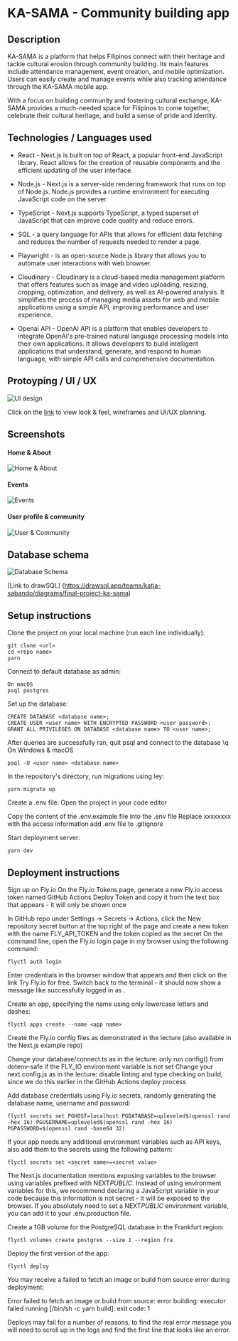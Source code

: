# KA-SAMA - Community building app

## Description

KA-SAMA is a platform that helps Filipinos connect with their heritage and tackle cultural erosion through community building. Its main features include attendance management, event creation, and mobile optimization. Users can easily create and manage events while also tracking attendance through the KA-SAMA mobile app.

With a focus on building community and fostering cultural exchange, KA-SAMA provides a much-needed space for Filipinos to come together, celebrate their cultural heritage, and build a sense of pride and identity.

## Technologies / Languages used

- React - Next.js is built on top of React, a popular front-end JavaScript library. React allows for the creation of reusable components and the efficient updating of the user interface.

- Node.js - Next.js is a server-side rendering framework that runs on top of Node.js. Node.js provides a runtime environment for executing JavaScript code on the server.

- TypeScript - Next.js supports TypeScript, a typed superset of JavaScript that can improve code quality and reduce errors.

- SQL - a query language for APIs that allows for efficient data fetching and reduces the number of requests needed to render a page.

- Playwright - is an open-source Node.js library that allows you to automate user interactions with web browser.

- Cloudinary - Cloudinary is a cloud-based media management platform that offers features such as image and video uploading, resizing, cropping, optimization, and delivery, as well as AI-powered analysis. It simplifies the process of managing media assets for web and mobile applications using a simple API, improving performance and user experience.

- Openai API - OpenAI API is a platform that enables developers to integrate OpenAI's pre-trained natural language processing models into their own applications. It allows developers to build intelligent applications that understand, generate, and respond to human language, with simple API calls and comprehensive documentation.

## Protoyping / UI / UX

![UI design](public/screenshots/ka-sama_ui-figma.png)

Click on the [link](https://www.figma.com/file/Ypz6BAuMq7hg2oBMHHKS0w/KA-SAMA---UI%2FUX?node-id=1%3A2&t=h2JBBZv9H0eYTUQY-1) to view look & feel, wireframes and UI/UX planning.

## Screenshots

#### Home & About

![Home & About](public/screenshots/KA-SAMA-home-about.png)

#### Events

![Events](public/screenshots/KA-SAMA-events.png)

#### User profile & community

![User & Community](public/screenshots/KA-SAMA-user-community.png)

## Database schema

![Database Schema](public/screenshots/database-schema_Ka-sama-community-building-app.png)

[Link to drawSQL] (https://drawsql.app/teams/katja-sabando/diagrams/final-project-ka-sama)

## Setup instructions

Clone the project on your local machine (run each line individually):

```
git clone <url>
cd <repo name>
yarn
```

Connect to default database as admin:

```
On macOS
psql postgres
```

Set up the database:

```
CREATE DATABASE <database name>;
CREATE USER <user name> WITH ENCRYPTED PASSWORD <user password>;
GRANT ALL PRIVILEGES ON DATABASE <database name> TO <user name>;
```

After queries are successfully ran, quit psql and connect to the database
\q
On Windows & macOS

```
psql -U <user name> <database name>
```

In the repository's directory, run migrations using ley:

```
yarn migrate up
```

Create a .env file:
Open the project in your code editor

Copy the content of the .env.example file into the .env file
Replace xxxxxxxx with the access information
add .env file to .gitignore

Start deployment server:

```
yarn dev
```

## Deployment instructions

Sign up on Fly.io
On the Fly.io Tokens page, generate a new Fly.io access token named GitHub Actions Deploy Token and copy it from the text box that appears - it will only be shown once

In GitHub repo under Settings → Secrets → Actions, click the New repository secret button at the top right of the page and create a new token with the name FLY_API_TOKEN and the token copied as the secret
On the command line, open the Fly.io login page in my browser using the following command:

```
flyctl auth login
```

Enter credentials in the browser window that appears and then click on the link Try Fly.io for free. Switch back to the terminal - it should now show a message like successfully logged in as <your email>.

Create an app, specifying the name using only lowercase letters and dashes:

```
flyctl apps create --name <app name>
```

Create the Fly.io config files as demonstrated in the lecture (also available in the Next.js example repo)

Change your database/connect.ts as in the lecture: only run config() from dotenv-safe if the FLY_IO environment variable is not set
Change your next.config.js as in the lecture: disable linting and type checking on build, since we do this earlier in the GitHub Actions deploy process

Add database credentials using Fly.io secrets, randomly generating the database name, username and password:

```
flyctl secrets set PGHOST=localhost PGDATABASE=upleveled$(openssl rand -hex 16) PGUSERNAME=upleveled$(openssl rand -hex 16) PGPASSWORD=$(openssl rand -base64 32)
```

If your app needs any additional environment variables such as API keys, also add them to the secrets using the following pattern:

```
flyctl secrets set <secret name>=<secret value>
```

The Next.js documentation mentions exposing variables to the browser using variables prefixed with NEXT*PUBLIC*. Instead of using environment variables for this, we recommend declaring a JavaScript variable in your code because this information is not secret - it will be exposed to the browser. If you absolutely need to set a NEXT*PUBLIC* environment variable, you can add it to your .env.production file.

Create a 1GB volume for the PostgreSQL database in the Frankfurt region:

```
flyctl volumes create postgres --size 1 --region fra
```

Deploy the first version of the app:

```
flyctl deploy
```

You may receive a failed to fetch an image or build from source error during deployment:

Error failed to fetch an image or build from source: error building: executor failed running [/bin/sh -c yarn build]: exit code: 1

Deploys may fail for a number of reasons, to find the real error message you will need to scroll up in the logs and find the first line that looks like an error.
